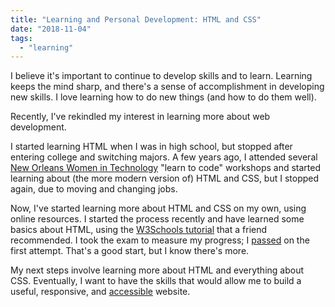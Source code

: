 ```yaml
---
title: "Learning and Personal Development: HTML and CSS"
date: "2018-11-04"
tags: 
  - "learning"
---
```


I believe it's important to continue to develop skills and to learn. Learning keeps the mind sharp, and there's a sense of accomplishment in developing new skills. I love learning how to do new things (and how to do them well).

Recently, I've rekindled my interest in learning more about web development.

I started learning HTML when I was in high school, but stopped after entering college and switching majors. A few years ago, I attended several [New Orleans Women in Technology](http://neworleanswit.org/) "learn to code" workshops and started learning about (the more modern version of) HTML and CSS, but I stopped again, due to moving and changing jobs.

Now, I've started learning more about HTML and CSS on my own, using online resources. I started the process recently and have learned some basics about HTML, using the [W3Schools tutorial](https://www.w3schools.com/html/default.asp) that a friend recommended. I took the exam to measure my progress; I [passed](https://certification.w3schools.com/w3certified.asp?id=10136467) on the first attempt. That's a good start, but I know there's more.

My next steps involve learning more about HTML and everything about CSS. Eventually, I want to have the skills that would allow me to build a useful, responsive, and [accessible](https://www.w3.org/WAI/fundamentals/accessibility-principles/) website.

